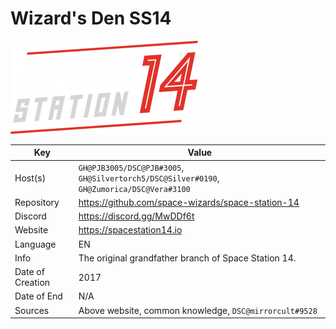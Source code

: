 # Wizard's Den SS14

<img src="logo.png" width=300>

| Key  | Value |
| ------------- | ------------- |
| Host(s) | `GH@PJB3005/DSC@PJB#3005`, `GH@Silvertorch5/DSC@Silver#0190`, `GH@Zumorica/DSC@Vera#3100` |
| Repository  | https://github.com/space-wizards/space-station-14 |
| Discord  | https://discord.gg/MwDDf6t |
| Website | https://spacestation14.io |
| Language | EN |
| Info | The original grandfather branch of Space Station 14. |
| Date of Creation | 2017 |
| Date of End |  N/A |
| Sources | Above website, common knowledge, `DSC@mirrorcult#9528` |